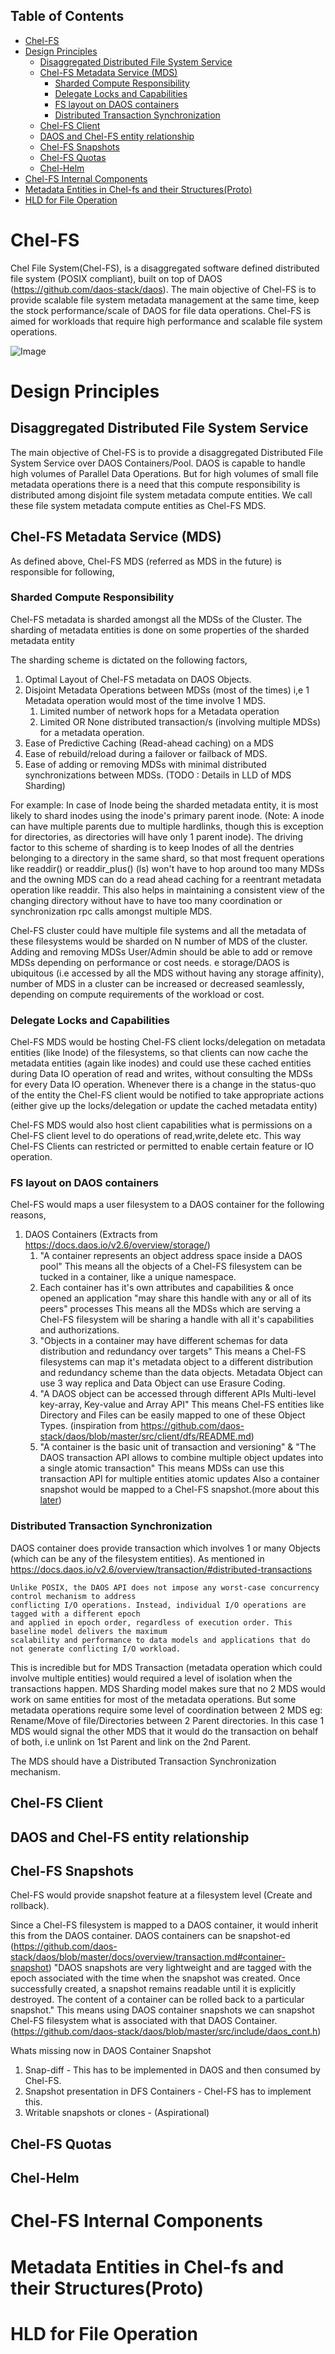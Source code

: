 

## Table of Contents

- [Chel-FS](#chel-fs)
- [Design Principles](#design-principles)
  - [Disaggregated Distributed File System Service](#disaggregated-distributed-file-system-service)
  - [Chel-FS Metadata Service (MDS)](#chel-fs-metadata-service-mds)
    - [Sharded Compute Responsibility](#sharded-compute-responsibility)
    - [Delegate Locks and Capabilities](#delegate-locks-and-capabilities)
    - [FS layout on DAOS containers](#fs-layout-on-daos-containers)
    - [Distributed Transaction Synchronization](#distributed-transaction-synchronization)
  - [Chel-FS Client](#chel-fs-client)
  - [DAOS and Chel-FS entity relationship](#daos-and-chel-fs-entity-relationship)
  - [Chel-FS Snapshots](#chel-fs-snapshots)
  - [Chel-FS Quotas](#chel-fs-quotas)
  - [Chel-Helm](#chel-helm)
- [Chel-FS Internal Components](#chel-fs-internal-components)
- [Metadata Entities in Chel-fs and their Structures(Proto)](#metadata-entities-in-chel-fs-and-their-structuresproto)
- [HLD for File Operation](#hld-for-file-operation)

# Chel-FS

Chel File System(Chel-FS), is a disaggregated software defined distributed file system (POSIX compliant), built on top of DAOS (https://github.com/daos-stack/daos). The main objective of Chel-FS is to provide scalable file system metadata management at the same time, keep the stock performance/scale of DAOS for file data operations. Chel-FS is aimed for workloads that require high performance and scalable file system operations.

![Image](chel-fs-hl-block.drawio.png)

# Design Principles

## Disaggregated Distributed File System Service
The main objective of Chel-FS is to provide a disaggregated Distributed File System Service over DAOS Containers/Pool.
DAOS is capable to handle high volumes of Parallel Data Operations. But for high volumes of small file metadata operations
there is a need that this compute responsibility is distributed among disjoint file system metadata compute entities. We call these file system metadata compute entities as Chel-FS MDS.

## Chel-FS Metadata Service (MDS)  
As defined above, Chel-FS MDS (referred as MDS in the future) is responsible for following,
### Sharded Compute Responsibility

Chel-FS metadata is sharded amongst all the MDSs of the Cluster. The sharding of metadata entities is done on some properties of the sharded metadata entity

The sharding scheme is dictated on the following factors,
1. Optimal Layout of Chel-FS metadata on DAOS Objects. 
2. Disjoint Metadata Operations between MDSs (most of the times) i,e 1 Metadata operation would most of the time involve 1 MDS.
   1. Limited number of network hops for a Metadata operation
   2. Limited OR None distributed transaction/s (involving multiple MDSs) for a metadata operation.
3. Ease of Predictive Caching (Read-ahead caching) on a MDS
4. Ease of rebuild/reload during a failover or failback of MDS.
5. Ease of adding or removing MDSs with minimal distributed synchronizations between MDSs.
(TODO : Details in LLD of MDS Sharding)

For example: In case of Inode being the sharded metadata entity,
it is most likely to shard inodes using the inode's primary parent inode. (Note: A inode can have multiple parents due to multiple hardlinks, though this is exception for directories, as directories will have only 1 parent inode). The driving factor to this scheme of sharding is to keep Inodes of all the dentries belonging to a directory in the same shard, so that most frequent operations like readdir() or readdir_plus() (ls) won't have to hop around too many MDSs and the owning MDS can do a read ahead caching for a reentrant metadata operation like readdir. This also helps in maintaining a consistent view of the changing directory without have to have too many coordination or synchronization rpc calls amongst multiple MDS.


Chel-FS cluster could have multiple file systems and all the metadata of these filesystems would be sharded on N number of MDS of the cluster.
 Adding and removing MDSs
User/Admin should be able to add or remove MDSs depending on performance or cost needs.
e storage/DAOS is ubiquitous (i.e accessed by all the MDS without having any storage affinity),
number of MDS in a cluster can be increased or decreased seamlessly, depending on compute requirements of the workload or cost.
### Delegate Locks and Capabilities
Chel-FS MDS would be hosting Chel-FS client locks/delegation on metadata entities (like Inode) of the filesystems, so that clients can now cache the metadata entities (again like inodes) and could use these cached entities during Data IO operation of read and writes, without consulting the MDSs for every Data IO operation. Whenever there is a change in the status-quo of the entity the Chel-FS client would be notified to take appropriate actions (either give up the locks/delegation or update the cached metadata entity)

Chel-FS MDS would also host client capabilities what is permissions on a Chel-FS client level to do operations of read,write,delete etc. This way Chel-FS Clients can restricted or permitted to enable certain feature or IO operation.
### FS layout on DAOS containers
Chel-FS would maps a user filesystem to a DAOS container for the following reasons,
1. DAOS Containers (Extracts from https://docs.daos.io/v2.6/overview/storage/)
   1. "A container represents an object address space inside a DAOS pool"
      This means all the objects of a Chel-FS filesystem can be tucked in a container, like a unique namespace.
   2. Each container has it's own attributes and capabilities & once opened an application "may share this handle with any or all of its peers" processes
      This means all the MDSs which are serving a Chel-FS filesystem will be sharing a handle with all it's capabilities and authorizations.
   3. "Objects in a container may have different schemas for data distribution and redundancy over targets"
      This means a Chel-FS filesystems can map it's metadata object to a different distribution and redundancy scheme than the data objects.
      Metadata Object can use 3 way replica and Data Object can use Erasure Coding.
   4. "A DAOS object can be accessed through different APIs
        Multi-level key-array, Key-value and Array API"
      This means Chel-FS entities like Directory and Files can be easily mapped to one of these Object Types.
      (inspiration from https://github.com/daos-stack/daos/blob/master/src/client/dfs/README.md)
   5. "A container is the basic unit of transaction and versioning" & "The DAOS transaction API allows to combine multiple object updates into a single atomic transaction"
      This means MDSs can use this transaction API for multiple entities atomic updates
      Also a container snapshot would be mapped to a Chel-FS snapshot.(more about this [later](#chel-fs-snapshots))

### Distributed Transaction Synchronization
DAOS container does provide transaction which involves 1 or many Objects (which can be any of the filesystem entities).
As mentioned in https://docs.daos.io/v2.6/overview/transaction/#distributed-transactions
```
Unlike POSIX, the DAOS API does not impose any worst-case concurrency control mechanism to address  
conflicting I/O operations. Instead, individual I/O operations are tagged with a different epoch  
and applied in epoch order, regardless of execution order. This baseline model delivers the maximum  
scalability and performance to data models and applications that do not generate conflicting I/O workload.
```
This is incredible but for MDS Transaction (metadata operation which could involve multiple entities) would required a level of isolation when the transactions happen. MDS Sharding model makes sure that no 2 MDS would work on same entities for most of the metadata operations. But some metadata operations require some level of coordination between 2 MDS eg: Rename/Move of file/Directories between 2 Parent directories. In this case 1 MDS would signal the other MDS that it would do the transaction on behalf of both, i.e unlink on 1st Parent and link on the 2nd Parent.

The MDS should have a Distributed Transaction Synchronization mechanism.

## Chel-FS Client

## DAOS and Chel-FS entity relationship  

## Chel-FS Snapshots
Chel-FS would provide snapshot feature at a filesystem level (Create and rollback).

Since a Chel-FS filesystem is mapped to a DAOS container, it would inherit this from the DAOS container.
DAOS containers can be snapshot-ed (https://github.com/daos-stack/daos/blob/master/docs/overview/transaction.md#container-snapshot)
"DAOS snapshots are very lightweight and are tagged with the epoch associated with the time when the snapshot was created. Once successfully created, a snapshot remains readable until it is explicitly destroyed. The content of a container can be rolled back to a particular snapshot."
This means using DAOS container snapshots we can snapshot Chel-FS filesystem what is associated with that DAOS Container.
(https://github.com/daos-stack/daos/blob/master/src/include/daos_cont.h)


Whats missing now in DAOS Container Snapshot
1. Snap-diff - This has to be implemented in DAOS and then consumed by Chel-FS.
2. Snapshot presentation in DFS Containers - Chel-FS has to implement this.
3. Writable snapshots or clones - (Aspirational)

## Chel-FS Quotas

## Chel-Helm

# Chel-FS Internal Components

# Metadata Entities in Chel-fs and their Structures(Proto)

# HLD for File Operation

